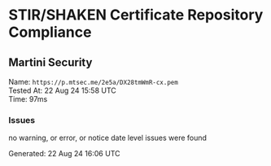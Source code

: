 # STIR/SHAKEN Certificate Repository Compliance

## Martini Security

Name: `https://p.mtsec.me/2e5a/DX28tmWmR-cx.pem`\
Tested At: 22 Aug 24 15:58 UTC\
Time: 97ms

### Issues

no warning, or error, or notice date level issues were found

Generated: 22 Aug 24 16:06 UTC